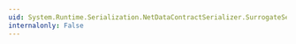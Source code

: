 ```yaml
---
uid: System.Runtime.Serialization.NetDataContractSerializer.SurrogateSelector
internalonly: False
---
```

